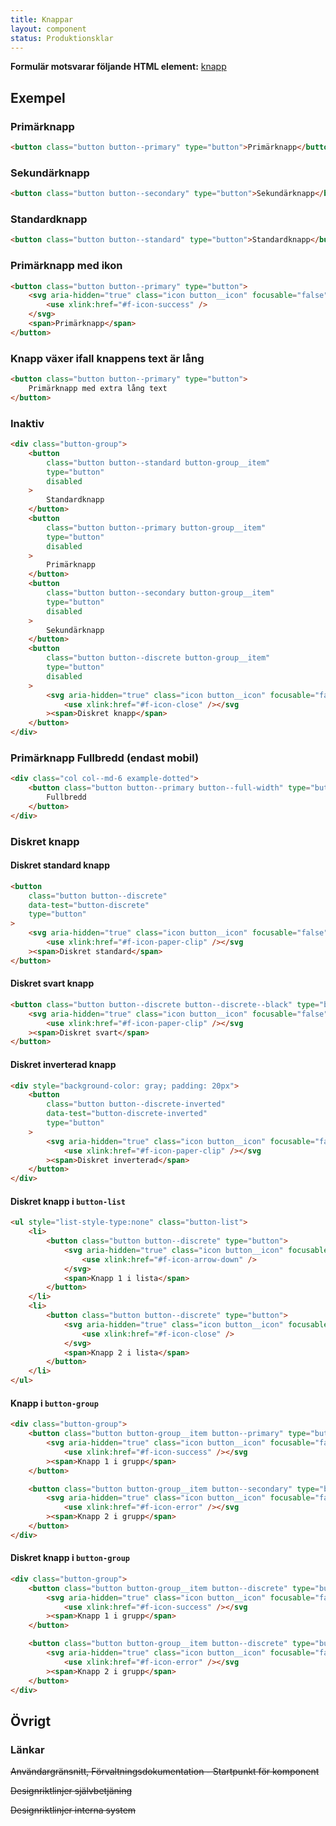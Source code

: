 ```yaml
---
title: Knappar
layout: component
status: Produktionsklar
---
```


**Formulär motsvarar följande HTML element:** [knapp](https://developer.mozilla.org/en-US/docs/Web/HTML/Element/button)

## Exempel

### Primärknapp

```html
<button class="button button--primary" type="button">Primärknapp</button>
```

### Sekundärknapp

```html
<button class="button button--secondary" type="button">Sekundärknapp</button>
```

### Standardknapp

```html
<button class="button button--standard" type="button">Standardknapp</button>
```

### Primärknapp med ikon

```html
<button class="button button--primary" type="button">
    <svg aria-hidden="true" class="icon button__icon" focusable="false">
        <use xlink:href="#f-icon-success" />
    </svg>
    <span>Primärknapp</span>
</button>
```

### Knapp växer ifall knappens text är lång

```html
<button class="button button--primary" type="button">
    Primärknapp med extra lång text
</button>
```

### Inaktiv

```html
<div class="button-group">
    <button
        class="button button--standard button-group__item"
        type="button"
        disabled
    >
        Standardknapp
    </button>
    <button
        class="button button--primary button-group__item"
        type="button"
        disabled
    >
        Primärknapp
    </button>
    <button
        class="button button--secondary button-group__item"
        type="button"
        disabled
    >
        Sekundärknapp
    </button>
    <button
        class="button button--discrete button-group__item"
        type="button"
        disabled
    >
        <svg aria-hidden="true" class="icon button__icon" focusable="false">
            <use xlink:href="#f-icon-close" /></svg
        ><span>Diskret knapp</span>
    </button>
</div>
```

### Primärknapp Fullbredd (endast mobil)

```html
<div class="col col--md-6 example-dotted">
    <button class="button button--primary button--full-width" type="button">
        Fullbredd
    </button>
</div>
```

### Diskret knapp

#### Diskret standard knapp

```html
<button
    class="button button--discrete"
    data-test="button-discrete"
    type="button"
>
    <svg aria-hidden="true" class="icon button__icon" focusable="false">
        <use xlink:href="#f-icon-paper-clip" /></svg
    ><span>Diskret standard</span>
</button>
```

#### Diskret svart knapp

```html
<button class="button button--discrete button--discrete--black" type="button">
    <svg aria-hidden="true" class="icon button__icon" focusable="false">
        <use xlink:href="#f-icon-paper-clip" /></svg
    ><span>Diskret svart</span>
</button>
```

#### Diskret inverterad knapp

```html
<div style="background-color: gray; padding: 20px">
    <button
        class="button button--discrete-inverted"
        data-test="button-discrete-inverted"
        type="button"
    >
        <svg aria-hidden="true" class="icon button__icon" focusable="false">
            <use xlink:href="#f-icon-paper-clip" /></svg
        ><span>Diskret inverterad</span>
    </button>
</div>
```

#### Diskret knapp i `button-list`

```html
<ul style="list-style-type:none" class="button-list">
    <li>
        <button class="button button--discrete" type="button">
            <svg aria-hidden="true" class="icon button__icon" focusable="false">
                <use xlink:href="#f-icon-arrow-down" />
            </svg>
            <span>Knapp 1 i lista</span>
        </button>
    </li>
    <li>
        <button class="button button--discrete" type="button">
            <svg aria-hidden="true" class="icon button__icon" focusable="false">
                <use xlink:href="#f-icon-close" />
            </svg>
            <span>Knapp 2 i lista</span>
        </button>
    </li>
</ul>
```

#### Knapp i `button-group`

```html
<div class="button-group">
    <button class="button button-group__item button--primary" type="button">
        <svg aria-hidden="true" class="icon button__icon" focusable="false">
            <use xlink:href="#f-icon-success" /></svg
        ><span>Knapp 1 i grupp</span>
    </button>

    <button class="button button-group__item button--secondary" type="button">
        <svg aria-hidden="true" class="icon button__icon" focusable="false">
            <use xlink:href="#f-icon-error" /></svg
        ><span>Knapp 2 i grupp</span>
    </button>
</div>
```

#### Diskret knapp i `button-group`

```html
<div class="button-group">
    <button class="button button-group__item button--discrete" type="button">
        <svg aria-hidden="true" class="icon button__icon" focusable="false">
            <use xlink:href="#f-icon-success" /></svg
        ><span>Knapp 1 i grupp</span>
    </button>

    <button class="button button-group__item button--discrete" type="button">
        <svg aria-hidden="true" class="icon button__icon" focusable="false">
            <use xlink:href="#f-icon-error" /></svg
        ><span>Knapp 2 i grupp</span>
    </button>
</div>
```

## Övrigt

### Länkar

~~Användargränsnitt, Förvaltningsdokumentation - Startpunkt för komponent~~

~~Designriktlinjer självbetjäning~~

~~Designriktlinjer interna system~~
